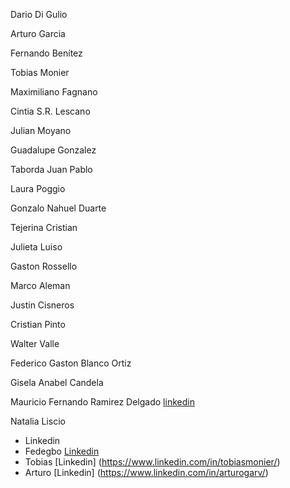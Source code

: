  
Dario Di Gulio

Arturo Garcia

Fernando Benítez 

Tobias Monier

Maximiliano Fagnano

Cintia S.R. Lescano

Julian Moyano


Guadalupe Gonzalez

Taborda Juan Pablo

Laura Poggio

Gonzalo Nahuel Duarte

Tejerina Cristian

Julieta Luiso

Gaston Rossello

Marco Aleman

Justin Cisneros

Cristian Pinto

Walter Valle

Federico Gaston Blanco Ortiz

Gisela Anabel Candela

Mauricio Fernando Ramirez Delgado [linkedin](https://www.linkedin.com/in/mauricio-fernando-ramirez-delgado-326752189/)

Natalia Liscio

- Linkedin 
- Fedegbo [Linkedin](https://www.linkedin.com/in/fedegbo)
- Tobias [Linkedin] (https://www.linkedin.com/in/tobiasmonier/)
- Arturo [Linkedin] (https://www.linkedin.com/in/arturogarv/)
